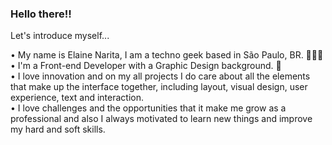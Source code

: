 ### Hello there!! 
Let's introduce myself... 

• My name is Elaine Narita, I am a techno geek based in São Paulo, BR. 👩🏻‍💻 <br>
• I'm a Front-end Developer with a Graphic Design background. 💜 <br>
• I love innovation and on my all projects I do care about all the elements that make up the interface together, including layout, visual design, user experience, text and interaction. <br>
• I love challenges and the opportunities that it make me grow as a professional and also I always motivated to learn new things and improve my hard and soft skills.

<!--
**elainenarita/elainenarita** is a ✨ _special_ ✨ repository because its `README.md` (this file) appears on your GitHub profile.

Here are some ideas to get you started:



- 🔭 I’m currently working on ...
- 🌱 I’m currently learning ...
- 👯 I’m looking to collaborate on ...
- 🤔 I’m looking for help with ...
- 💬 Ask me about ...
- 📫 How to reach me: ...
-  Pronouns: ...
-  Fun fact: ...
-->
